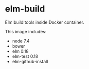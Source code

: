 # elm-build

Elm build tools inside Docker container.

This image includes:

- node 7.4
- bower
- elm 0.18
- elm-test 0.18
- elm-github-install
